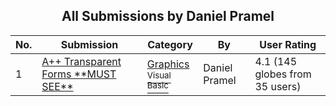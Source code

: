 ﻿<div align="center">

## All Submissions by Daniel Pramel

</div>

No.  | Submission | Category | By   | User Rating
---- | ---------- | -------- | ---- | -----------
1 | [A\+\+ Transparent Forms \*\*MUST SEE\*\*<br />](https://github.com/Planet-Source-Code/daniel-pramel-a-transparent-forms-must-see__1-28630) | [Graphics<br /><sup>Visual Basic</sup>](../ByCategory/graphics__1-46.md) | Daniel Pramel | 4.1 (145 globes from 35 users)
